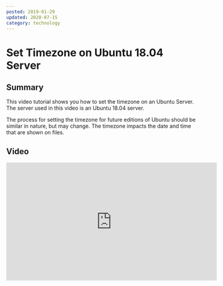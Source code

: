 ```yaml
---
posted: 2019-01-29
updated: 2020-07-15
category: technology
---
```


# Set Timezone on Ubuntu 18.04 Server

## Summary

This video tutorial shows you how to set the timezone on an Ubuntu Server. The server used in this video is an Ubuntu 18.04 server.
 
The process for setting the timezone for future editions of Ubuntu should be similar in nature, but may change. The timezone impacts the date and time that are shown on files.

## Video 
 
<iframe width="560" height="315" src="https://www.youtube.com/embed/ykGutLw9FRU" frameborder="0" allow="autoplay; encrypted-media" allowfullscreen></iframe>
 
